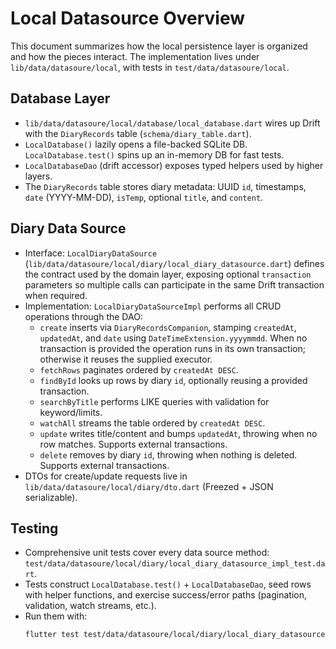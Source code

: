 # Local Datasource Overview

This document summarizes how the local persistence layer is organized and how the pieces interact. The implementation lives under `lib/data/datasoure/local`, with tests in `test/data/datasoure/local`.

## Database Layer
- `lib/data/datasoure/local/database/local_database.dart` wires up Drift with the `DiaryRecords` table (`schema/diary_table.dart`).
- `LocalDatabase()` lazily opens a file-backed SQLite DB. `LocalDatabase.test()` spins up an in-memory DB for fast tests.
- `LocalDatabaseDao` (drift accessor) exposes typed helpers used by higher layers.
- The `DiaryRecords` table stores diary metadata: UUID `id`, timestamps, `date` (YYYY-MM-DD), `isTemp`, optional `title`, and `content`.

## Diary Data Source
- Interface: `LocalDiaryDataSource` (`lib/data/datasoure/local/diary/local_diary_datasource.dart`) defines the contract used by the domain layer, exposing optional `transaction` parameters so multiple calls can participate in the same Drift transaction when required.
- Implementation: `LocalDiaryDataSourceImpl` performs all CRUD operations through the DAO:
  - `create` inserts via `DiaryRecordsCompanion`, stamping `createdAt`, `updatedAt`, and `date` using `DateTimeExtension.yyyymmdd`. When no transaction is provided the operation runs in its own transaction; otherwise it reuses the supplied executor.
  - `fetchRows` paginates ordered by `createdAt DESC`.
  - `findById` looks up rows by diary `id`, optionally reusing a provided transaction.
  - `searchByTitle` performs LIKE queries with validation for keyword/limits.
  - `watchAll` streams the table ordered by `createdAt DESC`.
  - `update` writes title/content and bumps `updatedAt`, throwing when no row matches. Supports external transactions.
  - `delete` removes by diary `id`, throwing when nothing is deleted. Supports external transactions.
- DTOs for create/update requests live in `lib/data/datasoure/local/diary/dto.dart` (Freezed + JSON serializable).

## Testing
- Comprehensive unit tests cover every data source method: `test/data/datasoure/local/diary/local_diary_datasource_impl_test.dart`.
- Tests construct `LocalDatabase.test()` + `LocalDatabaseDao`, seed rows with helper functions, and exercise success/error paths (pagination, validation, watch streams, etc.).
- Run them with:
  ```bash
  flutter test test/data/datasoure/local/diary/local_diary_datasource_impl_test.dart
  ```

